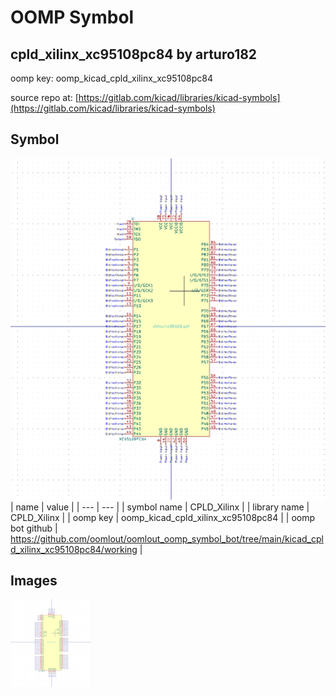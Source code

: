 # OOMP Symbol  
## cpld_xilinx_xc95108pc84  by arturo182  
  
oomp key: oomp_kicad_cpld_xilinx_xc95108pc84  
  
source repo at: [https://gitlab.com/kicad/libraries/kicad-symbols](https://gitlab.com/kicad/libraries/kicad-symbols)  
## Symbol  
  
[![working.png](working_600.png)](working.png)  
| name | value | 
| --- | --- | 
| symbol name | CPLD_Xilinx | 
| library name | CPLD_Xilinx | 
| oomp key | oomp_kicad_cpld_xilinx_xc95108pc84 | 
| oomp bot github | https://github.com/oomlout/oomlout_oomp_symbol_bot/tree/main/kicad_cpld_xilinx_xc95108pc84/working | 
## Images  
  
[![working.png](working_140.png)](working.png)  

